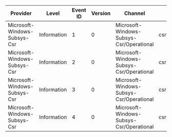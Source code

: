 Provider                      |  Level        |  Event ID  |  Version  |  Channel                                   |  Task                   |  Opcode  |  Keyword          |  Message
------------------------------|---------------|------------|-----------|--------------------------------------------|-------------------------|----------|-------------------|---------
Microsoft-Windows-Subsys-Csr  |  Information  |  1         |  0        |  Microsoft-Windows-Subsys-Csr/Operational  |  csr:ShutdownProcesses  |  Start   |  csr:Diagnostics  |
Microsoft-Windows-Subsys-Csr  |  Information  |  2         |  0        |  Microsoft-Windows-Subsys-Csr/Operational  |  csr:ShutdownProcesses  |  Stop    |  csr:Diagnostics  |
Microsoft-Windows-Subsys-Csr  |  Information  |  3         |  0        |  Microsoft-Windows-Subsys-Csr/Operational  |  csr:ShutdownProcess    |  Start   |  csr:Diagnostics  |
Microsoft-Windows-Subsys-Csr  |  Information  |  4         |  0        |  Microsoft-Windows-Subsys-Csr/Operational  |  csr:ShutdownProcess    |  Stop    |  csr:Diagnostics  |
